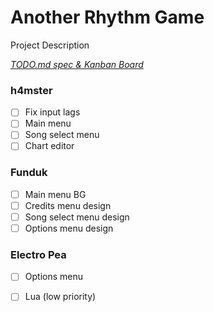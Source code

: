 # Another Rhythm Game

Project Description

<em>[TODO.md spec & Kanban Board](https://bit.ly/3fCwKfM)</em>

### h4mster

- [ ] Fix input lags  
- [ ] Main menu  
- [ ] Song select menu  
- [ ] Chart editor  

### Funduk

- [ ] Main menu BG  
- [ ] Credits menu design  
- [ ] Song select menu design  
- [ ] Options menu design  

### Electro Pea

- [ ] Options menu  
- [ ] Lua (low priority)  


